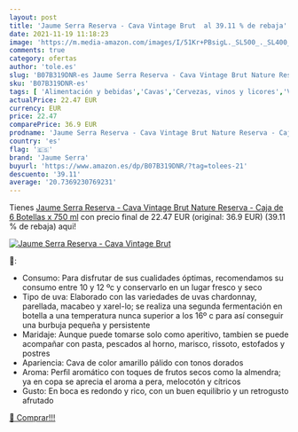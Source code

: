 ```yaml
---
layout: post
title: 'Jaume Serra Reserva - Cava Vintage Brut  al 39.11 % de rebaja'
date: 2021-11-19 11:18:23
image: 'https://m.media-amazon.com/images/I/51Kr+PBsigL._SL500_._SL400_.jpg'
comments: true
category: ofertas
author: 'tole.es'
slug: 'B07B319DNR-es Jaume Serra Reserva - Cava Vintage Brut Nature Reserva -...'
sku: 'B07B319DNR-es'
tags: [ 'Alimentación y bebidas','Cavas','Cervezas, vinos y licores','Vinos','Vinos espumoso y champanes','jaume','jaume serra','serra', ]
actualPrice: 22.47 EUR
currency: EUR
price: 22.47
comparePrice: 36.9 EUR
prodname: 'Jaume Serra Reserva - Cava Vintage Brut Nature Reserva - Caja de 6 Botellas x 750 ml'
country: 'es'
flag: '🇪🇸'
brand: 'Jaume Serra'
buyurl: 'https://www.amazon.es/dp/B07B319DNR/?tag=tolees-21'
descuento: '39.11'
average: '20.7369230769231'
---
```


Tienes [Jaume Serra Reserva - Cava Vintage Brut Nature Reserva - Caja de 6 Botellas x 750 ml](https://www.amazon.es/dp/B07B319DNR/?tag=tolees-21) con precio final de  22.47 EUR (original: 36.9 EUR) (39.11 %  de rebaja) aqui!

[![Jaume Serra Reserva - Cava Vintage Brut ](https://m.media-amazon.com/images/I/51Kr+PBsigL._SL500_._SL400_.jpg)](https://www.amazon.es/dp/B07B319DNR/?tag=tolees-21)

🔎:

- Consumo: Para disfrutar de sus cualidades óptimas, recomendamos su consumo entre 10 y 12 ºc y conservarlo en un lugar fresco y seco
- Tipo de uva: Elaborado con las variedades de uvas chardonnay, parellada, macabeo y xarel-lo; se realiza una segunda fermentación en botella a una temperatura nunca superior a los 16º c para así conseguir una burbuja pequeña y persistente
- Maridaje: Aunque puede tomarse solo como aperitivo, tambien se puede acompañar con pasta, pescados al horno, marisco, rissoto, estofados y postres
- Apariencia: Cava de color amarillo pálido con tonos dorados
- Aroma: Perfil aromático con toques de frutos secos como la almendra; ya en copa se aprecia el aroma a pera, melocotón y cítricos
- Gusto: En boca es redondo y rico, con un buen equilibrio y un retrogusto afrutado

[🛒 Comprar!!!](https://www.amazon.es/dp/B07B319DNR/?tag=tolees-21)
